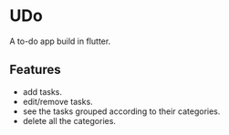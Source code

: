 # UDo
A to-do app build in flutter.

## Features

- add tasks.
- edit/remove tasks.
- see the tasks grouped according to their categories.
- delete all the categories.
